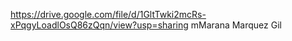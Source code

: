 https://drive.google.com/file/d/1GltTwki2mcRs-xPqgyLoadlOsQ86zQqn/view?usp=sharing
mMarana Marquez Gil
